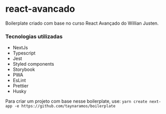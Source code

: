 # react-avancado
Boilerplate criado com base no curso React Avançado do Willian Justen.

### Tecnologias utilizadas
- NextJs
- Typescript
- Jest
- Styled components
- Storybook
- PWA
- EsLint
- Prettier
- Husky

Para criar um projeto com base nesse boilerplate, use:
`yarn create next-app -e https://github.com/taynaramos/boilerplate`